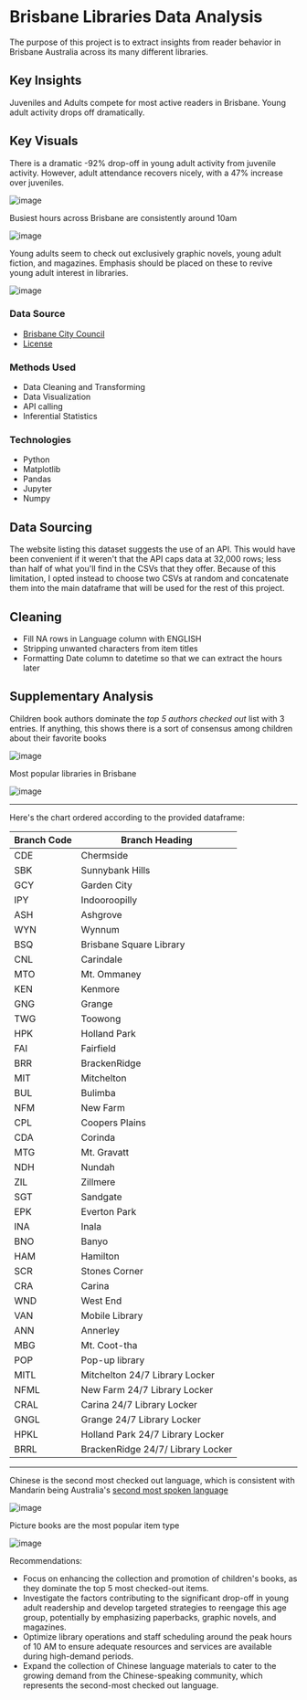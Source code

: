 # Brisbane Libraries Data Analysis
The purpose of this project is to extract insights from reader behavior in Brisbane Australia across its many different libraries.  


## Key Insights
Juveniles and Adults compete for most active readers in Brisbane. Young adult activity drops off dramatically. 

## Key Visuals

There is a dramatic -92% drop-off in young adult activity from juvenile activity. However, adult attendance recovers nicely, with a 47% increase over juveniles.

![image](https://github.com/Jomgus/Jupyter-Notebooks/assets/96961712/86ab10e4-e43e-4ed6-b084-f425465e017c)

Busiest hours across Brisbane are consistently around 10am

![image](https://github.com/Jomgus/Jupyter-Notebooks/assets/96961712/858445b1-7cc4-4638-b0c6-074f263a2913)

Young adults seem to check out exclusively graphic novels, young adult fiction, and magazines. Emphasis should be placed on these to revive young adult interest in libraries. 

![image](https://github.com/Jomgus/Jupyter-Notebooks/assets/96961712/7674d7ad-85f3-48ed-bb9c-8ff9e6134712)




### Data Source
* [Brisbane City Council](https://www.data.brisbane.qld.gov.au/data/dataset/library-checkouts-branch-date)
* [License](https://creativecommons.org/licenses/by/4.0/)

### Methods Used
* Data Cleaning and Transforming
* Data Visualization
* API calling
* Inferential Statistics

### Technologies
* Python
* Matplotlib
* Pandas
* Jupyter
* Numpy

## Data Sourcing
The website listing this dataset suggests the use of an API. This would have been convenient if it weren't that the API caps data at 32,000 rows; less than half of what you'll find in the CSVs that they offer. Because of this limitation, I opted instead to choose two CSVs at random and concatenate them into the main dataframe that will be used for the rest of this project. 

## Cleaning
* Fill NA rows in Language column with ENGLISH
* Stripping unwanted characters from item titles
* Formatting Date column to datetime so that we can extract the hours later
## Supplementary Analysis

Children book authors dominate the *top 5 authors checked out* list with 3 entries. If anything, this shows there is a sort of consensus among children about their favorite books

![image](https://github.com/Jomgus/Jupyter-Notebooks/assets/96961712/80f2c84b-3cd5-4450-8cc2-51f8a17b57d3)

Most popular libraries in Brisbane

![image](https://github.com/Jomgus/Jupyter-Notebooks/assets/96961712/b1834610-12bb-4c32-9868-1866198c4b41)

---

Here's the chart ordered according to the provided dataframe:

| Branch Code | Branch Heading |
| ----------- | --------------------------------- |
| CDE | Chermside |
| SBK | Sunnybank Hills |
| GCY | Garden City |
| IPY | Indooroopilly |
| ASH | Ashgrove |
| WYN | Wynnum |
| BSQ | Brisbane Square Library |
| CNL | Carindale |
| MTO | Mt. Ommaney |
| KEN | Kenmore |
| GNG | Grange |
| TWG | Toowong |
| HPK | Holland Park |
| FAI | Fairfield |
| BRR | BrackenRidge |
| MIT | Mitchelton |
| BUL | Bulimba |
| NFM | New Farm |
| CPL | Coopers Plains |
| CDA | Corinda |
| MTG | Mt. Gravatt |
| NDH | Nundah |
| ZIL | Zillmere |
| SGT | Sandgate |
| EPK | Everton Park |
| INA | Inala |
| BNO | Banyo |
| HAM | Hamilton |
| SCR | Stones Corner |
| CRA | Carina |
| WND | West End |
| VAN | Mobile Library |
| ANN | Annerley |
| MBG | Mt. Coot-tha |
| POP | Pop-up library |
| MITL | Mitchelton 24/7 Library Locker |
| NFML | New Farm 24/7 Library Locker |
| CRAL | Carina 24/7 Library Locker |
| GNGL | Grange 24/7 Library Locker |
| HPKL | Holland Park 24/7 Library Locker |
| BRRL | BrackenRidge 24/7/ Library Locker |

---

Chinese is the second most checked out language, which is consistent with Mandarin being Australia's [second most spoken language](https://profile.id.com.au/australia/language#:~:text=Overall%2C%2072.0%25%20of%20the%20population,using%20this%20language%20at%20home.)

![image](https://github.com/Jomgus/Jupyter-Notebooks/assets/96961712/11b1d76c-fcd0-489a-adcf-d81929f26f2c)

Picture books are the most popular item type

![image](https://github.com/Jomgus/Jupyter-Notebooks/assets/96961712/9d9b6c56-840d-4dbf-96e8-1ff4ca7b7885)

Recommendations:

* Focus on enhancing the collection and promotion of children's books, as they dominate the top 5 most checked-out items.
* Investigate the factors contributing to the significant drop-off in young adult readership and develop targeted strategies to reengage this age group, potentially by emphasizing paperbacks, graphic novels, and magazines.
* Optimize library operations and staff scheduling around the peak hours of 10 AM to ensure adequate resources and services are available during high-demand periods.
* Expand the collection of Chinese language materials to cater to the growing demand from the Chinese-speaking community, which represents the second-most checked out language.
